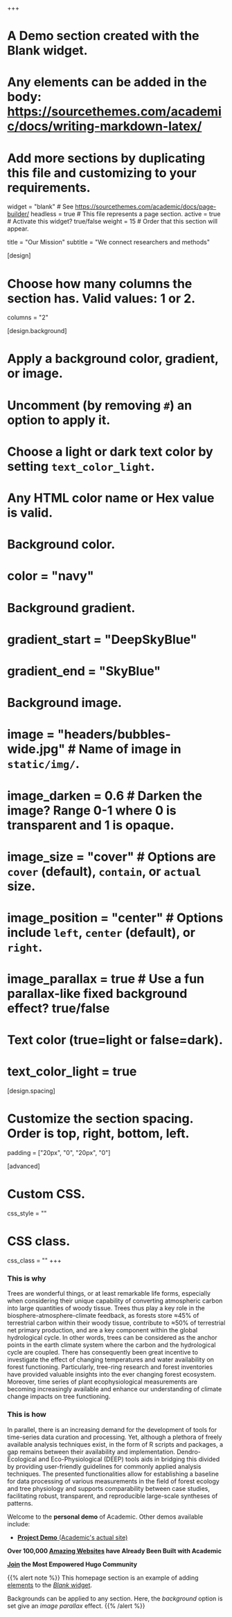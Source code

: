 +++
# A Demo section created with the Blank widget.
# Any elements can be added in the body: https://sourcethemes.com/academic/docs/writing-markdown-latex/
# Add more sections by duplicating this file and customizing to your requirements.

widget = "blank"  # See https://sourcethemes.com/academic/docs/page-builder/
headless = true  # This file represents a page section.
active = true  # Activate this widget? true/false
weight = 15  # Order that this section will appear.

title = "Our Mission"
subtitle = "We connect researchers and methods"

[design]
  # Choose how many columns the section has. Valid values: 1 or 2.
  columns = "2"

[design.background]
  # Apply a background color, gradient, or image.
  #   Uncomment (by removing `#`) an option to apply it.
  #   Choose a light or dark text color by setting `text_color_light`.
  #   Any HTML color name or Hex value is valid.

  # Background color.
  # color = "navy"
  
  # Background gradient.
  # gradient_start = "DeepSkyBlue"
  # gradient_end = "SkyBlue"
  
  # Background image.
  # image = "headers/bubbles-wide.jpg"  # Name of image in `static/img/`.
  # image_darken = 0.6  # Darken the image? Range 0-1 where 0 is transparent and 1 is opaque.
  # image_size = "cover"  #  Options are `cover` (default), `contain`, or `actual` size.
  # image_position = "center"  # Options include `left`, `center` (default), or `right`.
  # image_parallax = true  # Use a fun parallax-like fixed background effect? true/false

  # Text color (true=light or false=dark).
  # text_color_light = true

[design.spacing]
  # Customize the section spacing. Order is top, right, bottom, left.
  padding = ["20px", "0", "20px", "0"]

[advanced]
 # Custom CSS. 
 css_style = ""
 
 # CSS class.
 css_class = ""
+++

<h3>This is why</h3>

Trees are wonderful things, or at least remarkable life forms, especially when considering their unique capability of converting atmospheric carbon into large quantities of woody tissue. Trees thus play a key role in the biosphere-atmosphere-climate feedback, as forests store ≈45% of terrestrial carbon within their woody tissue, contribute to ≈50% of terrestrial net primary production, and are a key component within the global hydrological cycle. In other words, trees can be considered as the anchor points in the earth climate system where the carbon and the hydrological cycle are coupled. There has consequently been great incentive to investigate the effect of changing temperatures and water availability on forest functioning. Particularly, tree-ring research and forest inventories have provided valuable insights into the ever changing forest ecosystem. Moreover, time series of plant ecophysiological measurements are becoming increasingly available and enhance our understanding of climate change impacts on tree functioning. 

<h3>This is how</h3>

In parallel, there is an increasing demand for the development of tools for time-series data curation and processing. Yet, although a plethora of freely available analysis techniques exist, in the form of R scripts and packages, a gap remains between their availability and implementation. Dendro-Ecological and Eco-Physiological (DEEP) tools aids in bridging this divided by providing user-friendly guidelines for commonly applied analysis techniques. The presented functionalities allow for establishing a baseline for data processing of various measurements in the field of forest ecology and tree physiology and supports comparability between case studies, facilitating robust, transparent, and reproducible large-scale syntheses of patterns.


Welcome to the **personal demo** of Academic. Other demos available include:

- [**Project Demo** (Academic's actual site)](https://sourcethemes.com/academic/)

**Over 100,000 [Amazing Websites](https://sourcethemes.com/academic/#expo) have Already Been Built with Academic**

**[Join](https://sourcethemes.com/academic/docs/install/) the Most Empowered Hugo Community**

{{% alert note %}}
This homepage section is an example of adding [elements](https://sourcethemes.com/academic/docs/writing-markdown-latex/) to the [*Blank* widget](https://sourcethemes.com/academic/docs/widgets/).

Backgrounds can be applied to any section. Here, the *background* option is set give an *image parallax* effect.
{{% /alert %}}
